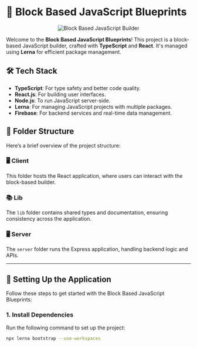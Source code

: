 # 🎨 Block Based JavaScript Blueprints

<div align="center">
  <img src="https://user-images.githubusercontent.com/73013838/180638472-1d207273-11c6-4d23-9504-aea0d7c93cf9.gif" alt="Block Based JavaScript Builder" />
</div>

Welcome to the **Block Based JavaScript Blueprints**! This project is a block-based JavaScript builder, crafted with **TypeScript** and **React**. It's managed using **Lerna** for efficient package management.

## 🛠️ Tech Stack

- **TypeScript**: For type safety and better code quality.
- **React.js**: For building user interfaces.
- **Node.js**: To run JavaScript server-side.
- **Lerna**: For managing JavaScript projects with multiple packages.
- **Firebase**: For backend services and real-time data management.

## 📂 Folder Structure

Here’s a brief overview of the project structure:


### 🖥️ Client

This folder hosts the React application, where users can interact with the block-based builder.

### 📚 Lib

The `lib` folder contains shared types and documentation, ensuring consistency across the application.

### 🖥️ Server

The `server` folder runs the Express application, handling backend logic and APIs.

---

## 🚀 Setting Up the Application

Follow these steps to get started with the Block Based JavaScript Blueprints:

### 1. Install Dependencies

Run the following command to set up the project:

```bash
npx lerna bootstrap --use-workspaces
